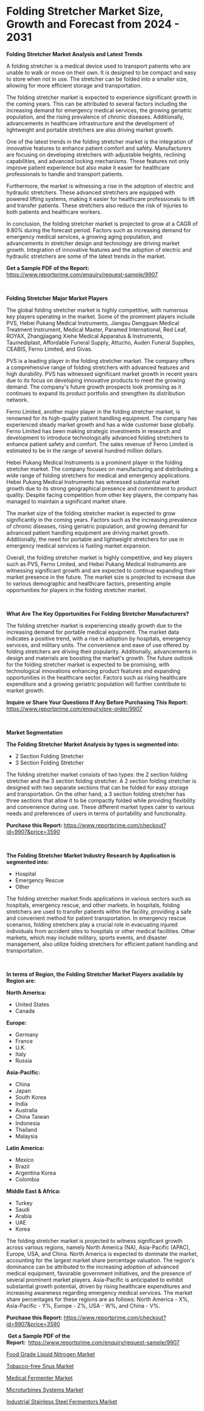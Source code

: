 <p><h1>Folding Stretcher Market Size, Growth and Forecast from 2024 - 2031</h1></p><p><strong>Folding Stretcher Market Analysis and Latest Trends</strong></p>
<p><p>A folding stretcher is a medical device used to transport patients who are unable to walk or move on their own. It is designed to be compact and easy to store when not in use. The stretcher can be folded into a smaller size, allowing for more efficient storage and transportation.</p><p>The folding stretcher market is expected to experience significant growth in the coming years. This can be attributed to several factors including the increasing demand for emergency medical services, the growing geriatric population, and the rising prevalence of chronic diseases. Additionally, advancements in healthcare infrastructure and the development of lightweight and portable stretchers are also driving market growth.</p><p>One of the latest trends in the folding stretcher market is the integration of innovative features to enhance patient comfort and safety. Manufacturers are focusing on developing stretchers with adjustable heights, reclining capabilities, and advanced locking mechanisms. These features not only improve patient experience but also make it easier for healthcare professionals to handle and transport patients.</p><p>Furthermore, the market is witnessing a rise in the adoption of electric and hydraulic stretchers. These advanced stretchers are equipped with powered lifting systems, making it easier for healthcare professionals to lift and transfer patients. These stretchers also reduce the risk of injuries to both patients and healthcare workers.</p><p>In conclusion, the folding stretcher market is projected to grow at a CAGR of 9.80% during the forecast period. Factors such as increasing demand for emergency medical services, a growing aging population, and advancements in stretcher design and technology are driving market growth. Integration of innovative features and the adoption of electric and hydraulic stretchers are some of the latest trends in the market.</p></p>
<p><strong>Get a Sample PDF of the Report:&nbsp;</strong> <a href="https://www.reportprime.com/enquiry/request-sample/9907">https://www.reportprime.com/enquiry/request-sample/9907</a></p>
<p>&nbsp;</p>
<p><strong>Folding Stretcher Major Market Players</strong></p>
<p><p>The global folding stretcher market is highly competitive, with numerous key players operating in the market. Some of the prominent players include PVS, Hebei Pukang Medical Instruments, Jiangsu Dengguan Medical Treatment Instrument, Medical Master, Paramed International, Red Leaf, ROYAX, Zhangjiagang Xiehe Medical Apparatus & Instruments, Taumediplast, Affordable Funeral Supply, Attucho, Auden Funeral Supplies, CEABIS, Ferno Limited, and Givas.</p><p>PVS is a leading player in the folding stretcher market. The company offers a comprehensive range of folding stretchers with advanced features and high durability. PVS has witnessed significant market growth in recent years due to its focus on developing innovative products to meet the growing demand. The company's future growth prospects look promising as it continues to expand its product portfolio and strengthen its distribution network.</p><p>Ferno Limited, another major player in the folding stretcher market, is renowned for its high-quality patient handling equipment. The company has experienced steady market growth and has a wide customer base globally. Ferno Limited has been making strategic investments in research and development to introduce technologically advanced folding stretchers to enhance patient safety and comfort. The sales revenue of Ferno Limited is estimated to be in the range of several hundred million dollars.</p><p>Hebei Pukang Medical Instruments is a prominent player in the folding stretcher market. The company focuses on manufacturing and distributing a wide range of folding stretchers for medical and emergency applications. Hebei Pukang Medical Instruments has witnessed substantial market growth due to its strong geographical presence and commitment to product quality. Despite facing competition from other key players, the company has managed to maintain a significant market share.</p><p>The market size of the folding stretcher market is expected to grow significantly in the coming years. Factors such as the increasing prevalence of chronic diseases, rising geriatric population, and growing demand for advanced patient handling equipment are driving market growth. Additionally, the need for portable and lightweight stretchers for use in emergency medical services is fueling market expansion.</p><p>Overall, the folding stretcher market is highly competitive, and key players such as PVS, Ferno Limited, and Hebei Pukang Medical Instruments are witnessing significant growth and are expected to continue expanding their market presence in the future. The market size is projected to increase due to various demographic and healthcare factors, presenting ample opportunities for players in the folding stretcher market.</p></p>
<p>&nbsp;</p>
<p><strong>What Are The Key Opportunities For Folding Stretcher Manufacturers?</strong></p>
<p><p>The folding stretcher market is experiencing steady growth due to the increasing demand for portable medical equipment. The market data indicates a positive trend, with a rise in adoption by hospitals, emergency services, and military units. The convenience and ease of use offered by folding stretchers are driving their popularity. Additionally, advancements in design and materials are boosting the market's growth. The future outlook for the folding stretcher market is expected to be promising, with technological innovations enhancing product features and expanding opportunities in the healthcare sector. Factors such as rising healthcare expenditure and a growing geriatric population will further contribute to market growth.</p></p>
<p><strong>Inquire or Share Your Questions If Any Before Purchasing This Report:</strong> <a href="https://www.reportprime.com/enquiry/pre-order/9907">https://www.reportprime.com/enquiry/pre-order/9907</a></p>
<p>&nbsp;</p>
<p><strong>Market Segmentation</strong></p>
<p><strong>The Folding Stretcher Market Analysis by types is segmented into:</strong></p>
<p><ul><li>2 Section Folding Stretcher</li><li>3 Section Folding Stretcher</li></ul></p>
<p><p>The folding stretcher market consists of two types: the 2 section folding stretcher and the 3 section folding stretcher. A 2 section folding stretcher is designed with two separate sections that can be folded for easy storage and transportation. On the other hand, a 3 section folding stretcher has three sections that allow it to be compactly folded while providing flexibility and convenience during use. These different market types cater to various needs and preferences of users in terms of portability and functionality.</p></p>
<p><strong>Purchase this Report:&nbsp;</strong><a href="https://www.reportprime.com/checkout?id=9907&price=3590">https://www.reportprime.com/checkout?id=9907&price=3590</a></p>
<p>&nbsp;</p>
<p><strong>The Folding Stretcher Market Industry Research by Application is segmented into:</strong></p>
<p><ul><li>Hospital</li><li>Emergency Rescue</li><li>Other</li></ul></p>
<p><p>The folding stretcher market finds applications in various sectors such as hospitals, emergency rescue, and other markets. In hospitals, folding stretchers are used to transfer patients within the facility, providing a safe and convenient method for patient transportation. In emergency rescue scenarios, folding stretchers play a crucial role in evacuating injured individuals from accident sites to hospitals or other medical facilities. Other markets, which may include military, sports events, and disaster management, also utilize folding stretchers for efficient patient handling and transportation.</p></p>
<p>&nbsp;</p>
<p><strong>In terms of Region, the Folding Stretcher Market Players available by Region are:</strong></p>
<p>
    <p> <strong> North America: </strong>
        <ul>
            <li>United States</li>
            <li>Canada</li>
        </ul>
        </p> 
    <p> <strong> Europe: </strong>
        <ul>
            <li>Germany</li>
            <li>France</li>
            <li>U.K.</li>
            <li>Italy</li>
            <li>Russia</li>
        </ul>
        </p> 
    <p> <strong> Asia-Pacific: </strong>
        <ul>
            <li>China</li>
            <li>Japan</li>
            <li>South Korea</li>
            <li>India</li>
            <li>Australia</li>
            <li>China Taiwan</li>
            <li>Indonesia</li>
            <li>Thailand</li>
            <li>Malaysia</li>
        </ul>
        </p> 
    <p> <strong> Latin America: </strong>
        <ul>
            <li>Mexico</li>
            <li>Brazil</li>
            <li>Argentina Korea</li>
            <li>Colombia</li>
        </ul>
        </p> 
    <p> <strong> Middle East & Africa: </strong>
        <ul>
            <li>Turkey</li>
            <li>Saudi</li>
            <li>Arabia</li>
            <li>UAE</li>
            <li>Korea</li>
        </ul>
    </p>
    </p>
<p><p>The folding stretcher market is projected to witness significant growth across various regions, namely North America (NA), Asia-Pacific (APAC), Europe, USA, and China. North America is expected to dominate the market, accounting for the largest market share percentage valuation. The region's dominance can be attributed to the increasing adoption of advanced medical equipment, favorable government initiatives, and the presence of several prominent market players. Asia-Pacific is anticipated to exhibit substantial growth potential, driven by rising healthcare expenditures and increasing awareness regarding emergency medical services. The market share percentages for these regions are as follows: North America - X%, Asia-Pacific - Y%, Europe - Z%, USA - W%, and China - V%.</p></p>
<p><strong>Purchase this Report: </strong><a href="https://www.reportprime.com/checkout?id=9907&price=3590">https://www.reportprime.com/checkout?id=9907&price=3590</a></p>
<p>&nbsp;<strong>Get a Sample PDF of the Report:&nbsp;&nbsp;</strong><a href="https://www.reportprime.com/enquiry/request-sample/9907">https://www.reportprime.com/enquiry/request-sample/9907</a></p>
<p><strong></strong></p>
<p><p><a href="https://medium.com/@lisasanchez1968/food-grade-liquid-nitrogen-market-analysis-its-cagr-market-segmentation-and-global-industry-25837a1d8453">Food Grade Liquid Nitrogen Market</a></p><p><a href="https://medium.com/@lisasanchez1968/tobacco-free-snus-market-analysis-its-cagr-market-segmentation-and-global-industry-overview-3e3778ffdf4d">Tobacco-free Snus Market</a></p><p><a href="https://medium.com/@lisasanchez1968/medical-fermenter-market-comprehensive-assessment-by-type-application-and-geography-713d5c7df08e">Medical Fermenter Market</a></p><p><a href="https://medium.com/@lisasanchez1968/microturbines-systems-market-analysis-and-sze-forecasted-for-period-from-2024-to-2031-4bce69f630be">Microturbines Systems Market</a></p><p><a href="https://medium.com/@lisasanchez1968/industrial-stainless-steel-fermentors-market-size-reveals-the-best-marketing-channels-in-global-a2771d760792">Industrial Stainless Steel Fermentors Market</a></p></p>